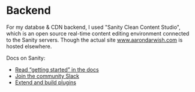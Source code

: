 # Backend

For my databse & CDN backend, I used "Sanity Clean Content Studio", which is an open source real-time content editing environment connected to the Sanity servers. Though the actual site <a href="https://www.aarondarwish.com" target="_blank">www.aarondarwish.com</a> is hosted elsewhere.

Docs on Sanity:

- [Read “getting started” in the docs](https://www.sanity.io/docs/introduction/getting-started?utm_source=readme)
- [Join the community Slack](https://slack.sanity.io/?utm_source=readme)
- [Extend and build plugins](https://www.sanity.io/docs/content-studio/extending?utm_source=readme)
